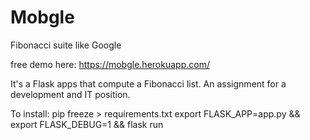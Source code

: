 # Mobgle
Fibonacci suite like Google

free demo here:
https://mobgle.herokuapp.com/


It's a Flask apps that compute a Fibonacci list. An assignment for a development and IT position.

To install:
pip freeze > requirements.txt
export FLASK_APP=app.py && export FLASK_DEBUG=1 && flask run




